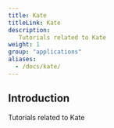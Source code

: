 ```yaml
---
title: Kate
titleLink: Kate
description:
   Tutorials related to Kate
weight: 1
group: "applications"
aliases:
  - /docs/kate/
---
```


## Introduction

Tutorials related to Kate

